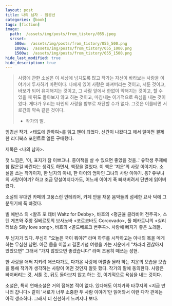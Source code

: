 ```yaml
---
layout: post
title: 나의 남자 - 임경선
categories: [book]
tags: [fiction]
image:
  path:  /assets/img/posts/from_tistory/055.jpeg
  srcset:
    500w:  /assets/img/posts/from_tistory/055_500.png
    1000w:  /assets/img/posts/from_tistory/055_1000.png
    1500w:  /assets/img/posts/from_tistory/055_1500.png
hide_last_modified: true
hide_description: true
---
```





> 사랑에 관한 소설은 이 세상에 넘치도록 많고 작가는 자신이 바라보는 사랑을 이야기에 투사하기 마련이다. 나에게 있어 사랑은 빠져버리는 것이고, 서툰 것이고, 바보가 되어 유치해지는 것이고, 그 사람 앞에서 한없이 약해지는 것이고, 할 수 있을 때 뒤도 돌아보지 않고 하는 것이고, 마침내는 이기적으로 욕심을 내는 것이었다. 게다가 우리는 타인의 사랑을 함부로 재단할 수가 없다. 그것은 이를테면 서로간의 약속 같은 것이다. 
> 
> - 작가의 말.

  


임경선 작가. <태도에 관하여\>를 읽고 팬이 되었다. 신간이 나왔다고 해서 얼마전 결제한 리디북스 포인트로 얼른 구매했다. 

제목은 <나의 남자\>.

첫 느낌은, '아, 표지가 참 이쁘고나. 종이책을 살 수 있으면 좋았을 것을..' 유학생 주제에 참 많은걸 바란다는 생각도 하면서, 책장을 열었다. 이 책은 '지운'의 사랑 이야기다. 소설을 쓰는 작가이자, 한 남자의 아내, 한 아이의 엄마인 그녀의 사랑 이야기. 응? 유부녀의 사랑이야기? 하고 조금 망설여지다가도, 어느새 이야기 푹 빠져버려서 단번에 읽어버렸다. 

  


소설의 무대인 카페의 고풍스런 인테리어, 카페 안을 채운 음악들의 섬세한 묘사 덕에 그 분위기에 푹 빠졌다. 

빌 에반스 의 <왈츠 포 데비 Waltz for Debby\>, 바흐의 <평균율 클라비어 전주곡\>, 스텐 게츠와 주앙 질베르토의 보사노바 <코르코바도 Corcovado\>, 폴 메카트니의 <실리 러브송 Silly love song\>, 바흐의 <골드베르크 변주곡\>. 사랑에 빠지기 좋은 노래들.

  


두 남자가 있다. 무심히 "오늘은 국이 뭐야?" 라며 하루를 시작하고는 아내의 목을 메게 하는 무심한 남편. 아픈 몸을 이끌고 결혼기념 여행을 가는 지운에게 "차라리 괜찮아지 았았으면" 그래서 "가지 않았으면 좋겠습니다" 라며 조용히 떼쓰는 성현.

한 사랑을 애써 지키려 애쓰다가도, 다가온 사랑에 어쩔줄 몰라 하는 지운의 모습을 모습을 통해 작가가 생각하는 사랑이 어떤 것인지 알듯 했다. 작가의 말에 동의한다. 사랑은 빠져버리는 것, 서툰 것, 뒤도 돌아보지 않고 하는 것, 이기적으로 욕심을 내는 것이다.

  
소설은, 특히 연애소설은 거의 접해본 적이 없다. 있다해도 이치카와 타쿠지의 <지금 만나러 갑니다\> 같이 '서로가 너무 소중한 두 사람 이야기'만 읽어와서 이런 다각 관계는 아직 생소하다. 그래서 더 신선하게 느껴지나 보다.

  


  


